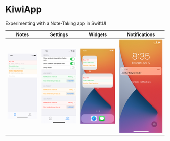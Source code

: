 # KiwiApp
Experimenting with a Note-Taking app in SwiftUI

| Notes | Settings | Widgets | Notifications |
|-|-|-|-|
| ![complex](img/notes.png) | ![complex](img/settings.png) | ![complex](img/widgets.png) | ![complex](img/notifications.png) |
